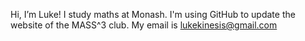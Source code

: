 Hi, I’m Luke! I study maths at Monash. I'm using GitHub to update the website of the MASS^3 club. My email is lukekinesis@gmail.com
